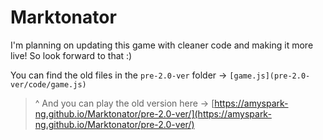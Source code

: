 # Marktonator
I'm planning on updating this game with cleaner code and making it more live! So look forward to that :)

You can find the old files in the `pre-2.0-ver` folder -> `[game.js](pre-2.0-ver/code/game.js)`<br>
> ^ And you can play the old version here -> [https://amyspark-ng.github.io/Marktonator/pre-2.0-ver/](https://amyspark-ng.github.io/Marktonator/pre-2.0-ver/)